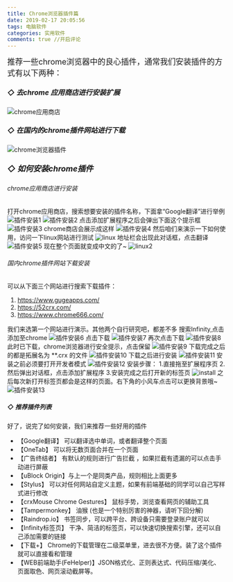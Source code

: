 ```yaml
---
title: Chrome浏览器插件篇
date: 2019-02-17 20:05:56
tags: 电脑软件
categories: 实用软件
comments: true //开启评论
---
```


<font size="4">推荐一些chrome浏览器中的良心插件，通常我们安装插件的方式有以下两种：</font>
##### <font size="3">◇ 去chrome 应用商店进行安装扩展</font>
![chrome应用商店](/chrome应用商店.png)
##### <font size="3">◇ 在国内的chrome插件网站进行下载</font>
![chrome浏览器插件](/chrome浏览器插件.png)
##### <font size="4">◇ 如何安装chrome插件</font>
###### chrome应用商店进行安装
打开chrome应用商店，搜索想要安装的插件名称，下面拿“Google翻译”进行举例
![插件安装1](/插件安装1.png)
![插件安装2](/插件安装2.png)
点击添加扩展程序之后会弹出下面这个提示框
![插件安装3](/插件安装3.png)
chrome商店会展示成这样
![插件安装4](/插件安装4.png)
然后咱们来演示一下如何使用，访问一下linux网站进行测试
![linux](/linux.png)
地址栏会出现此对话框，点击翻译
![插件安装5](/插件安装5.png)
现在整个页面就变成中文的了~
![linux2](/linux2.png)
###### 国内chrome插件网站下载安装
可以从下面三个网站进行搜索下载插件：
1. https://www.gugeapps.com/
2. https://52crx.com/
3. https://www.chrome666.com/

我们来选第一个网站进行演示。其他两个自行研究吧，都差不多
搜索Infinity,点击添加至chrome
![插件安装6](/插件安装6.png)
点击下载
![插件安装7](/插件安装7.png)
再次点击下载
![插件安装8](/插件安装8.png)
此时已下载，chrome浏览器进行安全提示，点击保留
![插件安装9](/插件安装9.png)
下载完成之后的都是拓展名为 **.crx 的文件
![插件安装10](/插件安装10.png)
下载之后进行安装
![插件安装11](/插件安装11.png)
安装之前必须要打开开发者模式
![插件安装12](/插件安装12.png)
安装步骤：
1.直接拖至扩展程序页
2.然后弹出对话框，点击添加扩展程序
3.安装完成之后打开新的标签页
![install](/install.gif)
之后每次新打开标签页都会是这样的页面。右下角的小风车点击可以更换背景哦~
![插件安装13](/插件安装13.webp)

##### ◇ 推荐插件列表
好了，说完了如何安装，我们来推荐一些好用的插件
 - 【Google翻译】 可以翻译选中单词，或者翻译整个页面
 - 【OneTab】 可以将无数页面合并在一个页面
 - 【广告终结者】 有默认的规则进行广告拦截 ，如果拦截有遗漏的可以点击手动进行屏蔽
 - 【uBlock Origin】与上一个是同类产品，规则相比上面更多
 - 【Stylus】 可以对任何网站自定义主题，如果有前端基础的同学可以自己写样式进行修改
 - 【crxMouse Chrome Gestures】 鼠标手势，浏览查看网页的辅助工具
 - 【Tampermonkey】 油猴 (也是一个特别厉害的神器，请听下回分解)
 - 【Raindrop.io】 书签同步，可以跨平台、跨设备只需要登录账户就可以
 - 【Infinity标签页】 干净、简洁的标签页，可以快速切换搜索引擎，还可以自己添加需要的链接
 - 【下载+】 Chrome的下载管理在二级菜单里，进去很不方便。装了这个插件就可以直接看和管理
 - 【WEB前端助手(FeHelper)】JSON格式化、正则表达式、代码压缩/美化、页面取色、网页滚动截屏等。

